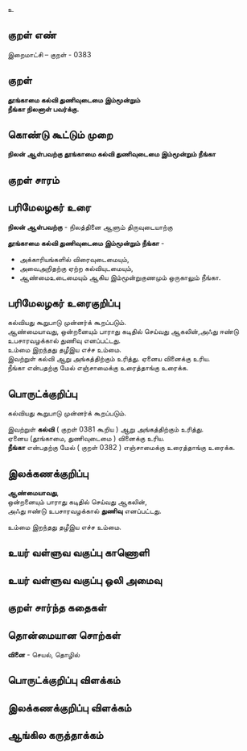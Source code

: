உ

## குறள் எண் 

இறைமாட்சி – குறள் - 0383  

## குறள் 

**தூங்காமை கல்வி துணிவுடைமை இம்மூன்றும்  
நீங்கா நிலனாள் பவர்க்கு.**

## கொண்டு கூட்டும் முறை

**நிலன் ஆள்பவற்கு தூங்காமை கல்வி துணிவுடைமை இம்மூன்றும் நீங்கா**

## குறள் சாரம் 


## பரிமேலழகர் உரை

**நிலன் ஆள்பவற்கு** - நிலத்தினை ஆளும் திருவுடையாற்கு  

**தூங்காமை கல்வி துணிவுடைமை இம்மூன்றும் நீங்கா** -   
* அக்காரியங்களில் விரைவுடைமையும்,  
* அவைஅறிதற்கு ஏற்ற கல்வியுடமையும்,   
* ஆண்மைஉடைமையும் ஆகிய இம்மூன்றுகுணமும் ஒருகாலும் நீங்கா.

## பரிமேலழகர் உரைகுறிப்பு   

கல்வியது கூறுபாடு முன்னர்க் கூறப்படும்.  
ஆண்மையாவது, ஒன்றனையும் பாராது கடிதில் செய்வது ஆகலின்,அஃது ஈண்டு உபசாரவழக்கால் துணிவு எனப்பட்டது.  
உம்மை இறந்தது தழீஇய எச்ச உம்மை.  
இவற்றுள் கல்வி ஆறு அங்கத்திற்கும் உரித்து. ஏனைய வினைக்கு உரிய.   
நீங்கா என்பதற்கு மேல் எஞ்சாமைக்கு உரைத்தாங்கு உரைக்க.   

## பொருட்க்குறிப்பு 

கல்வியது கூறுபாடு முன்னர்க் கூறப்படும்.  

இவற்றுள் **கல்வி**  ( குறள் 0381 கூறிய ) ஆறு அங்கத்திற்கும் உரித்து.  
ஏனைய (தூங்காமை, துணிவுடைமை )  வினைக்கு உரிய.   
**நீங்கா** என்பதற்கு மேல் ( குறள் 0382 ) எஞ்சாமைக்கு உரைத்தாங்கு உரைக்க.     

## இலக்கணக்குறிப்பு    

**ஆண்மையாவது**,  
ஒன்றனையும் பாராது கடிதில் செய்வது ஆகலின்,  
அஃது ஈண்டு உபசாரவழக்கால் **துணிவு** எனப்பட்டது.  

உம்மை இறந்தது தழீஇய எச்ச உம்மை.    

## உயர் வள்ளுவ வகுப்பு காணொளி


## உயர் வள்ளுவ வகுப்பு ஒலி அமைவு 

 
## குறள் சார்ந்த கதைகள் 


## தொன்மையான சொற்கள்

**வினை** - செயல், தொழில்   

## பொருட்க்குறிப்பு விளக்கம்


## இலக்கணக்குறிப்பு விளக்கம்


## ஆங்கில கருத்தாக்கம் 


